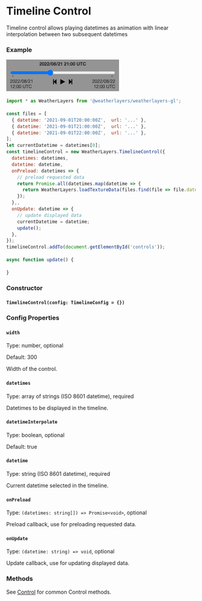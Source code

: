 # Timeline Control

Timeline control allows playing datetimes as animation with linear interpolation between two subsequent datetimes

### Example

![Timeline Control](../../.gitbook/assets/timeline-control.png)

```javascript
import * as WeatherLayers from '@weatherlayers/weatherlayers-gl';

const files = [
  { datetime: '2021-09-01T20:00:00Z',  url: '...' },
  { datetime: '2021-09-01T21:00:00Z',  url: '...' },
  { datetime: '2021-09-01T22:00:00Z',  url: '...' },
];
let currentDatetime = datetimes[0];
const timelineControl = new WeatherLayers.TimelineControl({
  datetimes: datetimes,
  datetime: datetime,
  onPreload: datetimes => {
    // preload requested data
    return Promise.all(datetimes.map(datetime => {
      return WeatherLayers.loadTextureData(files.find(file => file.datetime === datetime).url));
    });
  },,
  onUpdate: datetime => {
    // update displayed data
    currentDatetime = datetime;
    update();
  },
});
timelineControl.addTo(document.getElementById('controls'));

async function update() {
  
}
```

### Constructor

#### `TimelineControl(config: TimelineConfig = {})`

### Config Properties

#### `width`

Type: number, optional

Default: 300

Width of the control.

#### `datetimes`

Type: array of strings (ISO 8601 datetime), required

Datetimes to be displayed in the timeline.

#### `datetimeInterpolate`

Type: boolean, optional

Default: true

#### `datetime`

Type: string (ISO 8601 datetime), required

Current datetime selected in the timeline.

#### `onPreload`

Type: `(datetimes: string[]) => Promise<void>`, optional

Preload callback, use for preloading requested data.

#### `onUpdate`

Type: `(datetime: string) => void`, optional

Update callback, use for updating displayed data.

### Methods

See [Control](control.md) for common Control methods.
